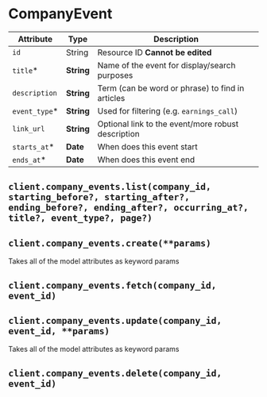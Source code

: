 # CompanyEvent

| Attribute | Type | Description |
| --------- | ---- | ----------- |
| `id`          | String     | Resource ID **Cannot be edited** |
| `title`*      | **String** | Name of the event for display/search purposes |
| `description` | **String** | Term (can be word or phrase) to find in articles |
| `event_type`* | **String** | Used for filtering (e.g. `earnings_call`) |
| `link_url`    | **String** | Optional link to the event/more robust description |
| `starts_at`*  | **Date**   | When does this event start |
| `ends_at`*    | **Date**   | When does this event end |

## `client.company_events.list(company_id, starting_before?, starting_after?, ending_before?, ending_after?, occurring_at?, title?, event_type?, page?)`

## `client.company_events.create(**params)`

Takes all of the model attributes as keyword params

## `client.company_events.fetch(company_id, event_id)`

## `client.company_events.update(company_id, event_id, **params)`

Takes all of the model attributes as keyword params

## `client.company_events.delete(company_id, event_id)`
